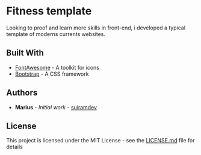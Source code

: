 # Fitness template
Looking to proof and learn more skills in front-end, i developed a typical template of moderns currents websites. 

## Built With
-   [FontAwesome](https://fontawesome.com)  - A toolkit for icons
-   [Bootstrap](https://getbootstrap.com)  - A CSS framework

## Authors
-   **Marius**  -  _Initial work_  -  [suiramdev](https://github.com/suiramdev)

## License
This project is licensed under the MIT License - see the [LICENSE.md](https://gist.github.com/PurpleBooth/LICENSE.md) file for details